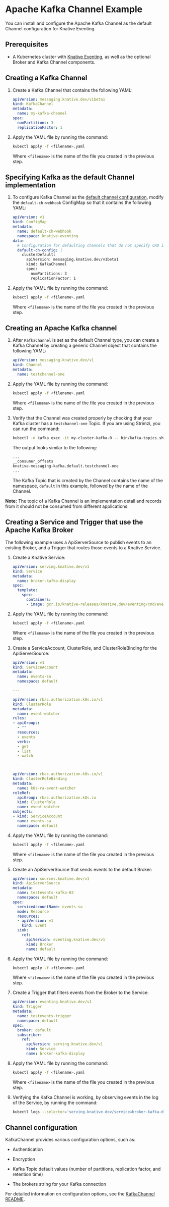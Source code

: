 # Apache Kafka Channel Example

You can install and configure the Apache Kafka Channel as the
default Channel configuration for Knative Eventing.

## Prerequisites

- A Kubernetes cluster with
  [Knative Eventing](https://knative.dev/docs/install/eventing/install-eventing-with-yaml), as well as the optional Broker and Kafka Channel components.

## Creating a Kafka Channel

1. Create a Kafka Channel that contains the following YAML:

    ```yaml
    apiVersion: messaging.knative.dev/v1beta1
    kind: KafkaChannel
    metadata:
      name: my-kafka-channel
    spec:
      numPartitions: 3
      replicationFactor: 1
    ```

1. Apply the YAML file by running the command:

    ```bash
    kubectl apply -f <filename>.yaml
    ```
    Where `<filename>` is the name of the file you created in the previous step.

## Specifying Kafka as the default Channel implementation
<!--TODO: Move to admin guide-->

1. To configure Kafka Channel as the [default channel configuration](https://knative.dev/docs/eventing/channels/channel-types-defaults), modify the `default-ch-webhook` ConfigMap so that it contains the following YAML:

    ```yaml
    apiVersion: v1
    kind: ConfigMap
    metadata:
      name: default-ch-webhook
      namespace: knative-eventing
    data:
      # Configuration for defaulting channels that do not specify CRD implementations.
      default-ch-config: |
        clusterDefault:
          apiVersion: messaging.knative.dev/v1beta1
          kind: KafkaChannel
          spec:
            numPartitions: 3
            replicationFactor: 1
    ```

1. Apply the YAML file by running the command:

    ```bash
    kubectl apply -f <filename>.yaml
    ```

    Where `<filename>` is the name of the file you created in the previous step.

## Creating an Apache Kafka channel

1. After `KafkaChannel` is set as the default Channel type, you can create a Kafka Channel by creating a generic Channel object that contains the following YAML:

    ```yaml
    apiVersion: messaging.knative.dev/v1
    kind: Channel
    metadata:
      name: testchannel-one
    ```

1. Apply the YAML file by running the command:

    ```bash
    kubectl apply -f <filename>.yaml
    ```

    Where `<filename>` is the name of the file you created in the previous step.

1. Verify that the Channel was created properly by checking that your Kafka cluster has a `testchannel-one` Topic. If you are using Strimzi, you can run the command:

    ```bash
    kubectl -n kafka exec -it my-cluster-kafka-0 -- bin/kafka-topics.sh --bootstrap-server my-cluster-kafka-bootstrap:9092 --list
    ```

    The output looks similar to the following:

    ```bash
    ...
    __consumer_offsets
    knative-messaging-kafka.default.testchannel-one
    ...
    ```

    The Kafka Topic that is created by the Channel contains the name of the namespace, `default` in this example, followed by the name of the Channel.

**Note:** The topic of a Kafka Channel is an implementation detail and records from it should not be consumed from different applications.

## Creating a Service and Trigger that use the Apache Kafka Broker

The following example uses a ApiServerSource to publish events to an existing Broker, and a Trigger that routes those events to a Knative Service.
<!--TODO: Not sure this example makes sense, why would you have an event source AND channels?-->

1. Create a Knative Service:

    ```yaml
    apiVersion: serving.knative.dev/v1
    kind: Service
    metadata:
      name: broker-kafka-display
    spec:
      template:
        spec:
          containers:
          - image: gcr.io/knative-releases/knative.dev/eventing/cmd/event_display
    ```

1. Apply the YAML file by running the command:

    ```bash
    kubectl apply -f <filename>.yaml
    ```

    Where `<filename>` is the name of the file you created in the previous step.

1. Create a ServiceAccount, ClusterRole, and ClusterRoleBinding for the ApiServerSource:

    ```yaml
    apiVersion: v1
    kind: ServiceAccount
    metadata:
      name: events-sa
      namespace: default

    ---

    apiVersion: rbac.authorization.k8s.io/v1
    kind: ClusterRole
    metadata:
      name: event-watcher
    rules:
    - apiGroups:
      - ""
      resources:
      - events
      verbs:
      - get
      - list
      - watch

    ---

    apiVersion: rbac.authorization.k8s.io/v1
    kind: ClusterRoleBinding
    metadata:
      name: k8s-ra-event-watcher
    roleRef:
      apiGroup: rbac.authorization.k8s.io
      kind: ClusterRole
      name: event-watcher
    subjects:
    - kind: ServiceAccount
      name: events-sa
      namespace: default
    ```

1. Apply the YAML file by running the command:

    ```bash
    kubectl apply -f <filename>.yaml
    ```

    Where `<filename>` is the name of the file you created in the previous step.

1. Create an ApiServerSource that sends events to the default Broker:

    ```yaml
    apiVersion: sources.knative.dev/v1
    kind: ApiServerSource
    metadata:
      name: testevents-kafka-03
      namespace: default
    spec:
      serviceAccountName: events-sa
      mode: Resource
      resources:
      - apiVersion: v1
        kind: Event
      sink:
        ref:
          apiVersion: eventing.knative.dev/v1
          kind: Broker
          name: default
    ```

1. Apply the YAML file by running the command:

    ```bash
    kubectl apply -f <filename>.yaml
    ```

    Where `<filename>` is the name of the file you created in the previous step.

1. Create a Trigger that filters events from the Broker to the Service:

    ```yaml
    apiVersion: eventing.knative.dev/v1
    kind: Trigger
    metadata:
      name: testevents-trigger
      namespace: default
    spec:
      broker: default
      subscriber:
        ref:
          apiVersion: serving.knative.dev/v1
          kind: Service
          name: broker-kafka-display
    ```

1. Apply the YAML file by running the command:

    ```bash
    kubectl apply -f <filename>.yaml
    ```

    Where `<filename>` is the name of the file you created in the previous step.

1. Verifying the Kafka Channel is working, by observing events in the log of the Service, by running the command:

    ```bash
    kubectl logs --selector='serving.knative.dev/service=broker-kafka-display' -c user-container
    ```

## Channel configuration

KafkaChannel provides various configuration options, such as:

- Authentication

- Encryption

- Kafka Topic default values (number of partitions, replication factor, and
  retention time)

- The brokers string for your Kafka connection

For detailed information on configuration options, see the
[KafkaChannel README](https://github.com/knative-sandbox/eventing-kafka-broker/blob/main/docs/channel/README.md).

